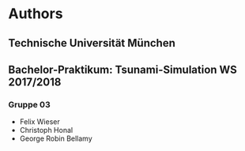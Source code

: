 # Authors

## Technische Universität München
## Bachelor-Praktikum: Tsunami-Simulation WS 2017/2018

### Gruppe 03
- Felix Wieser
- Christoph Honal
- George Robin Bellamy
